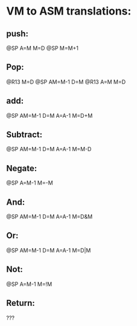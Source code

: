 # VM to ASM translations:

## push:
@SP
A=M
M=D
@SP
M=M+1

## Pop:
@R13
M=D
@SP
AM=M-1
D=M
@R13
A=M
M=D

## add:
@SP
AM=M-1
D=M
A=A-1
M=D+M

## Subtract:
@SP
AM=M-1
D=M
A=A-1
M=M-D

## Negate:
@SP
A=M-1
M=-M

## And:
@SP
AM=M-1
D=M
A=A-1
M=D&M

## Or:
@SP
AM=M-1
D=M
A=A-1
M=D|M

## Not:
@SP
A=M-1
M=!M

## Return:
???
